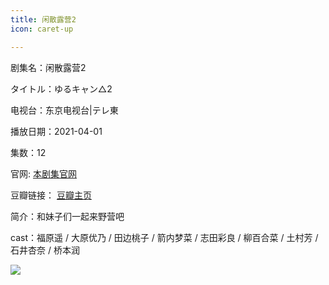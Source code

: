 ```yaml
---
title: 闲散露营2
icon: caret-up

---
```


剧集名：闲散露营2

タイトル：ゆるキャン△2

电视台：东京电视台|テレ東

播放日期：2021-04-01

集数：12

官网: [本剧集官网](https://www.tv-tokyo.co.jp/yurucamp/)

豆瓣链接： [豆瓣主页](https://movie.douban.com/subject/35244255/)


简介：和妹子们一起来野营吧

cast：福原遥 / 大原优乃 / 田边桃子 / 箭内梦菜 / 志田彩良 / 柳百合菜 / 土村芳 / 石井杏奈 / 桥本润

![](https://listpic.tsgsanjiao.com/2021/2021xsly2.jpg)